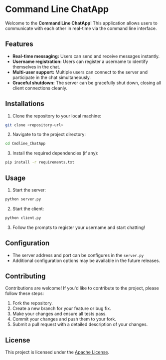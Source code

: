 # Command Line ChatApp

Welcome to the **Command Line ChatApp**! This application allows users to communicate with each other in real-time via the command line interface.

## Features

- **Real-time messaging:** Users can send and receive messages instantly.
- **Username registration:** Users can register a username to identify themselves in the chat.
- **Multi-user support:** Multiple users can connect to the server and participate in the chat simultaneously.
- **Graceful shutdown:** The server can be gracefully shut down, closing all client connections cleanly.

## Installations

1. Clone the repository to your local machine:

```bash
git clone <repository-url>
```

2. Navigate to to the project directory:

```bash
cd Cmdline_ChatApp
```

3. Install the required dependencies (if any):

```bash
pip install -r requirements.txt
```

## Usage

1. Start the server:

```bash
python server.py
```

2. Start the client:

```bash
python client.py
```

3. Follow the prompts to register your username and start chatting!

## Configuration

- The server address and port can be configures in the `server.py`
- Additional configuration options may be available in the future releases.

## Contributing

Contributions are welcome! If you'd like to contribute to the project, please follow these steps:

1. Fork the repository.
2. Create a new branch for your feature or bug fix.
3. Make your changes and ensure all tests pass.
4. Commit your changes and push them to your fork.
5. Submit a pull request with a detailed description of your changes.

## License

This project is licensed under the [Apache License](LICENSE).
